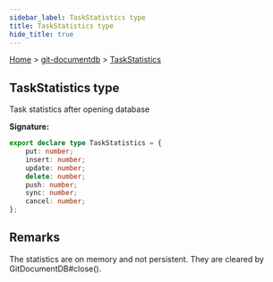 ```yaml
---
sidebar_label: TaskStatistics type
title: TaskStatistics type
hide_title: true
---
```


[Home](./index.md) &gt; [git-documentdb](./git-documentdb.md) &gt; [TaskStatistics](./git-documentdb.taskstatistics.md)

## TaskStatistics type

Task statistics after opening database

<b>Signature:</b>

```typescript
export declare type TaskStatistics = {
    put: number;
    insert: number;
    update: number;
    delete: number;
    push: number;
    sync: number;
    cancel: number;
};
```

## Remarks

The statistics are on memory and not persistent. They are cleared by GitDocumentDB\#close().

